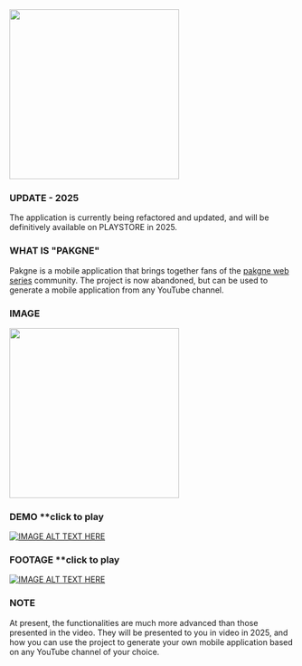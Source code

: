 <img src="https://i.imgur.com/G40veiA.png" width="300">

### UPDATE - 2025
The application is currently being refactored and updated, and will be definitively available on PLAYSTORE in 2025.

### WHAT IS "PAKGNE"
Pakgne is a mobile application that brings together fans of the <a href="https://www.youtube.com/channel/UCWitG84eyFDN5xj8oLXwVhA">pakgne web series</a> community. The project is now abandoned, but can be used to generate a mobile application from any YouTube channel.

### IMAGE
<img src="https://i.imgur.com/JTv02Ur.png" width="300">

### DEMO **click to play
[![IMAGE ALT TEXT HERE](https://img.youtube.com/vi/zfWlCx1GNGo/maxresdefault.jpg)](https://youtube.com/shorts/zfWlCx1GNGo)

### FOOTAGE **click to play
[![IMAGE ALT TEXT HERE](https://img.youtube.com/vi/_JIodAa3uwQ/maxresdefault.jpg)](https://youtu.be/_JIodAa3uwQ)

### NOTE
At present, the functionalities are much more advanced than those presented in the video. They will be presented to you in video in 2025, and how you can use the project to generate your own mobile application based on any YouTube channel of your choice.

